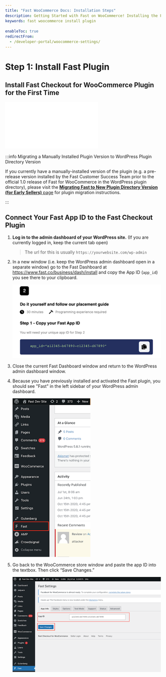 ```yaml
---
title: "Fast WooCommerce Docs: Installation Steps"
description: Getting Started with Fast on WooCommerce! Installing the Fast Plugin.
keywords: fast woocommerce install plugin

enableToc: true
redirectFrom:
  - /developer-portal/woocommerce-settings/
---
```


# Step 1: Install Fast Plugin

## Install Fast Checkout for WooCommerce Plugin for the First Time

<embed src="/reusables/for-developers/_platform_woocommerce_wordpress_plugin_initial_install.md" />

:::info Migrating a Manually Installed Plugin Version to WordPress Plugin Directory Version

If you currently have a manually-installed version of the plugin (e.g. a pre-release version installed by the Fast Customer Success Team prior to the official 1.0 release of Fast for WooCommerce in the WordPress plugin directory), please visit the [**Migrating Fast to New Plugin Directory Version (for Early Sellers)** page](../wordpress-plugin/migrating.md) for plugin migration instructions.

:::

## Connect Your Fast App ID to the Fast Checkout Plugin

1. **Log in to the admin dashboard of your WordPress site.** (If you are currently logged in, keep the current tab open)

   > The url for this is usually `https://yourwebsite.com/wp-admin`

2. In a new window (i.e. keep the WordPress admin dashboard open in a separate window) go to the Fast Dashboard at https://www.fast.co/business/dash/install and copy the App ID (`app_id`) you see there to your clipboard.

   ![App ID](images/woocommerce-install2.png)

3. Close the current Fast Dashboard window and return to the WordPress admin dashboard window.

4. Because you have previously installed and activated the Fast plugin, you should see "Fast" in the left sidebar of your WordPress admin dashboard.

   ![Fast Plugin in WordPress WooCommerce Admin Dashboard Sidebar](images/woocommerce-install1.png)

5. Go back to the WooCommerce store window and paste the app ID into the textbox. Then click “Save Changes.”

   ![App ID Form in WordPress WooCommerce Admin Dashboard](images/woocommerce-install3.png)
